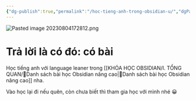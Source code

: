 ```yaml
---
{"dg-publish":true,"permalink":"/hoc-tieng-anh-trong-obsidian-u/","dgPassFrontmatter":true,"noteIcon":"1","created":"","updated":""}
---
```


![Pasted image 20230804172812.png](/img/user/Pasted%20image%2020230804172812.png)

# Trả lời là có đó: có bài

Học tiếng anh với language leaner trong [[KHÓA HỌC OBSIDIAN/I. TỔNG QUAN/🌟Danh sách bài học Obsidian nâng cao\|🌟Danh sách bài học Obsidian nâng cao]] nha.

Vào học lại đi nếu quên, còn chưa biết thì tham gia học với mình nhé 😀